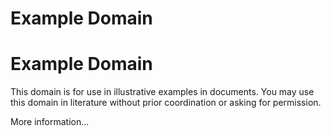 # Example Domain

# Example Domain

This domain is for use in illustrative examples in documents. You may use this domain in literature without prior coordination or asking for permission.

More information...
